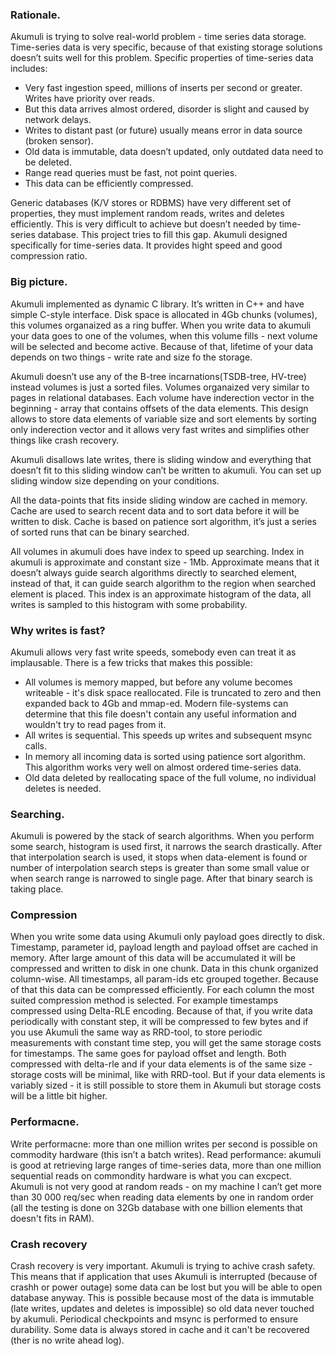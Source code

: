 ### Rationale.
Akumuli is trying to solve real-world problem - time series data storage. Time-series data is very specific, because of that existing storage solutions doesn’t suits well for this problem. Specific properties of time-series data includes:
* Very fast ingestion speed, millions of inserts per second or greater. Writes have priority over reads.
* But this data arrives almost ordered, disorder is slight and caused by network delays.
* Writes to distant past (or future) usually means error in data source (broken sensor).
* Old data is immutable, data doesn’t updated, only outdated data need to be deleted.
* Range read queries must be fast, not point queries.
* This data can be efficiently compressed.

Generic databases (K/V stores or RDBMS) have very different set of properties, they must implement random reads, writes and deletes efficiently. This is very difficult to achieve but doesn’t needed by time-series database. 
This project tries to fill this gap. Akumuli designed specifically for time-series data. It provides hight speed and good compression ratio.

### Big picture.
Akumuli implemented as dynamic C library. It’s written in C++ and have simple C-style interface. Disk space is allocated in 4Gb chunks (volumes), this volumes organaized as a ring buffer. When you write data to akumuli your data goes to one of the volumes, when this volume fills - next volume will be selected and become active. Because of that, lifetime of your data depends on two things - write rate and size fo the storage.

Akumuli doesn’t use any of the B-tree incarnations(TSDB-tree, HV-tree) instead volumes is just a sorted files. Volumes organaized very similar to pages in relational databases. Each volume have inderection vector in the beginning - array that contains offsets of the data elements. This design allows to store data elements of variable size and sort elements by sorting only inderection vector and it allows very fast writes and simplifies other things like crash recovery.

Akumuli disallows late writes, there is sliding window and everything that doesn’t fit to this sliding window can’t be written to akumuli. You can set up sliding window size depending on your conditions.

All the data-points that fits inside sliding window are cached in memory. Cache are used to search recent data and to sort data before it will be written to disk. Cache is based on patience sort algorithm, it’s just a series of sorted runs that can be binary searched.

All volumes in akumuli does have index to speed up searching. Index in akumuli is approximate and constant size - 1Mb. Approximate means that it doesn’t always guide search algorithms directly to searched element, instead of that, it can guide search algorithm to the region when searched element is placed. This index is an approximate histogram of the data, all writes is sampled to this histogram with some probability.

### Why writes is fast?
Akumuli allows very fast write speeds, somebody even can treat it as implausable. There is a few tricks that makes this possible:
* All volumes is memory mapped, but before any volume becomes writeable - it's disk space reallocated. File is truncated to zero and then expanded back to 4Gb and mmap-ed. Modern file-systems can determine that this file doesn't contain any useful information and wouldn't try to read pages from it.
* All writes is sequential. This speeds up writes and subsequent msync calls.
* In memory all incoming data is sorted using patience sort algorithm. This algorithm works very well on almost ordered time-series data.
* Old data deleted by reallocating space of the full volume, no individual deletes is needed.

### Searching.
Akumuli is powered by the stack of search algorithms. When you perform some search, histogram is used first, it narrows the search drastically. After that interpolation search is used, it stops when data-element is found or number of interpolation search steps is greater than some small value or when search range is narrowed to single page. After that binary search is taking place.

### Compression
When you write some data using Akumuli only payload goes directly to disk. Timestamp, parameter id, payload length and payload offset are cached in memory. After large amount of this data will be accumulated it will be compressed and written to disk in one chunk. Data in this chunk organized column-wise. All timestamps, all param-ids etc grouped together. Because of that this data can be compressed efficiently. For each column the most suited compression method is selected. For example timestamps compressed using Delta-RLE encoding. Because of that, if you write data periodically with constant step, it will be compressed to few bytes and if you use Akumuli the same way as RRD-tool, to store periodic measurements with constant time step, you will get the same storage costs for timestamps. The same goes for payload offset and length. Both compressed with delta-rle and if your data elements is of the same size - storage costs will be minimal, like with RRD-tool. But if your data elements is variably sized - it is still possible to store them in Akumuli but storage costs will be a little bit higher.

### Performacne.
Write performacne: more than one million writes per second is possible on commodity hardware (this isn’t a batch writes).
Read performance: akumuli is good at retrieving large ranges of time-series data, more than one million sequential reads on commondity hardware is what you can excpect. Akumuli is not very good at random reads - on my machine I can’t get more than 30 000 req/sec when reading data elements by one in random order (all the testing is done on 32Gb database with one billion elements that doesn't fits in RAM).

### Crash recovery
Crash recovery is very important. Akumuli is trying to achive crash safety. This means that if application that uses Akumuli is interrupted (because of crashh or power outage) some data can be lost but you will be able to open database anyway. This is possible because most of the data is immutable (late writes, updates and deletes is impossible) so old data never touched by akumuli. Periodical checkpoints and msync is performed to ensure durability. Some data is always stored in cache and it can't be recovered (ther is no write ahead log).

